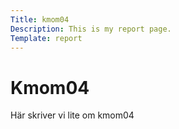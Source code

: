 ```yaml
---
Title: kmom04
Description: This is my report page.
Template: report
---
```


Kmom04
==========================

Här skriver vi lite om kmom04
